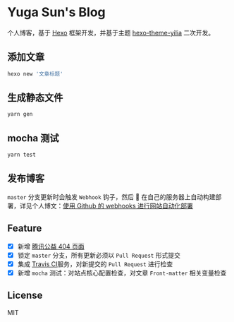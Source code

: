 # Yuga Sun's Blog

个人博客，基于 [Hexo](https://hexo.io/) 框架开发，并基于主题 [hexo-theme-yilia](https://github.com/litten/hexo-theme-yilia) 二次开发。

## 添加文章

```bash
hexo new '文章标题'
```

## 生成静态文件

```bash
yarn gen
```

## mocha 测试

```bash
yarn test
```

## 发布博客

`master` 分支更新时会触发 `Webhook` 钩子，然后  在自己的服务器上自动构建部署，详见个人博文：[使用 Github 的 webhooks 进行网站自动化部署](https://yugasun.com/post/using-github-webhooks-auto-deploy-site.html)

## Feature

- [x] 新增 [腾讯公益 404 页面](http://www.qq.com/404/)
- [x] 锁定 `master` 分支，所有更新必须以 `Pull Request` 形式提交
- [x] 集成 [Travis CI](https://travis-ci.org)服务，对新提交的 `Pull Request` 进行检查
- [x] 新增 `mocha` 测试：对站点核心配置检查，对文章 `Front-matter` 相关变量检查

## License

MIT
